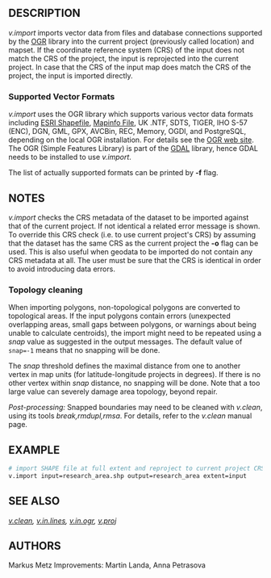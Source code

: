 ## DESCRIPTION

*v.import* imports vector data from files and database connections
supported by the [OGR](https://gdal.org/) library into the current
project (previously called location) and mapset. If the coordinate
reference system (CRS) of the input does not match the CRS of the
project, the input is reprojected into the current project. In case that
the CRS of the input map does match the CRS of the project, the input is
imported directly.

### Supported Vector Formats

*v.import* uses the OGR library which supports various vector data
formats including [ESRI
Shapefile](https://gdal.org/en/stable/drivers/vector/shapefile.html),
[Mapinfo File](https://gdal.org/en/stable/drivers/vector/mitab.html), UK
.NTF, SDTS, TIGER, IHO S-57 (ENC), DGN, GML, GPX, AVCBin, REC, Memory,
OGDI, and PostgreSQL, depending on the local OGR installation. For
details see the [OGR web
site](https://gdal.org/en/stable/drivers/vector/). The OGR (Simple
Features Library) is part of the [GDAL](https://gdal.org) library, hence
GDAL needs to be installed to use *v.import*.

The list of actually supported formats can be printed by **-f** flag.

## NOTES

*v.import* checks the CRS metadata of the dataset to be imported against
that of the current project. If not identical a related error message is
shown.
To override this CRS check (i.e. to use current project's CRS) by
assuming that the dataset has the same CRS as the current project the
**-o** flag can be used. This is also useful when geodata to be imported
do not contain any CRS metadata at all. The user must be sure that the
CRS is identical in order to avoid introducing data errors.

### Topology cleaning

When importing polygons, non-topological polygons are converted to
topological areas. If the input polygons contain errors (unexpected
overlapping areas, small gaps between polygons, or warnings about being
unable to calculate centroids), the import might need to be repeated
using a *snap* value as suggested in the output messages. The default
value of `snap=-1` means that no snapping will be done.

The *snap* threshold defines the maximal distance from one to another
vertex in map units (for latitude-longitude projects in degrees). If
there is no other vertex within *snap* distance, no snapping will be
done. Note that a too large value can severely damage area topology,
beyond repair.

*Post-processing:* Snapped boundaries may need to be cleaned with
*v.clean*, using its tools *break,rmdupl,rmsa*. For details, refer to
the *v.clean* manual page.

## EXAMPLE

```bash
# import SHAPE file at full extent and reproject to current project CRS
v.import input=research_area.shp output=research_area extent=input
```

## SEE ALSO

*[v.clean](v.clean.md), [v.in.lines](v.in.lines.md),
[v.in.ogr](v.in.ogr.md), [v.proj](v.proj.md)*

## AUTHORS

Markus Metz
Improvements: Martin Landa, Anna Petrasova
